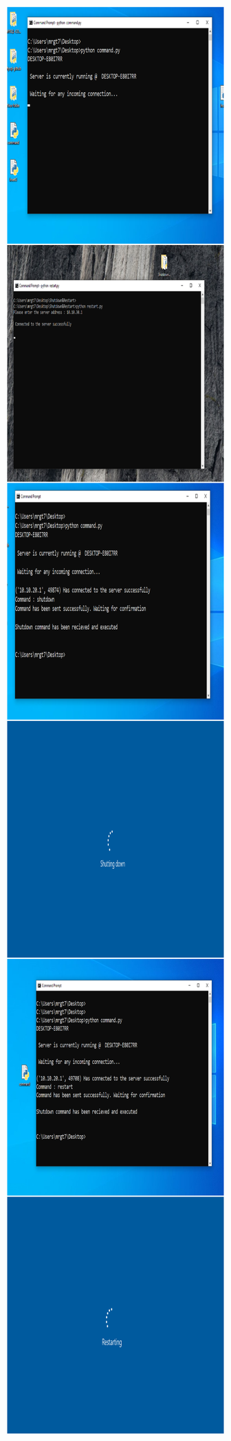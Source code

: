 <img src=images/1.PNG  alt="alt text" width="950" height="550">
<img src=images/2.PNG  alt="alt text" width="950" height="550">
<img src=images/3.PNG  alt="alt text" width="950" height="550">
<img src=images/4.PNG  alt="alt text" width="950" height="550">
<img src=images/5.PNG  alt="alt text" width="950" height="550">
<img src=images/6.PNG  alt="alt text" width="950" height="550">

